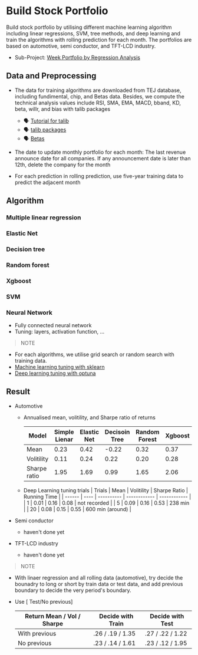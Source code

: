 # Build Stock Portfolio 
<!---🦁🙉😹🧑💗🦁🏋🐱🖼️📝--->


Build stock portfolio by utilising different machine learning algorithm including linear regressions, SVM, tree methods, and deep learning and train the algorithms with rolling prediction for each month. The portfolios are based on automotive, semi conductor, and TFT-LCD industry. 

- Sub-Project: [Week Portfolio by Regression Analysis](https://github.com/KJJHHH/Build-Portfolio/tree/master/Week_portfolio)

## Data and Preprocessing
- The data for training algorithms are downloaded from TEJ database, including fundimental, chip, and Betas data. Besides, we compute the technical analysis values include RSI, SMA, EMA, MACD, bband, KD, beta, willr, and bias with talib packages
    - 🗣️ [Tutorial for talib](https://medium.com/ai%E8%82%A1%E4%BB%94/%E7%94%A8-python-%E5%BF%AB%E9%80%9F%E8%A8%88%E7%AE%97-158-%E7%A8%AE%E6%8A%80%E8%A1%93%E6%8C%87%E6%A8%99-26f9579b8f3a)
    - 🗣️ [talib packages](https://github.com/TA-Lib/ta-lib-python?tab=readme-ov-file#indicator-groups)
    - 🗣️ [Betas](https://api.tej.com.tw/columndoc.html?subId=51)

- The date to update monthly portfolio for each month: The last revenue announce date for all companies. If any announcement date is later than 12th, delete the company for the month

- For each prediction in rolling prediction, use five-year training data to predict the adjacent month




## Algorithm
### Multiple linear regression
### Elastic Net
### Decision tree
### Random forest
### Xgboost
### SVM
### Neural Network
- Fully connected neural network
- Tuning: layers, activation function, ...

> NOTE
- For each algorithms, we utilise grid search or random search with training data.
- [Machine learning tuning with sklearn](https://scikit-learn.org/stable/modules/grid_search.html)
- [Deep learning tuning with optuna](https://github.com/optuna/optuna)

## Result
- Automotive
    - Annualised mean, volitility, and Sharpe ratio of returns

        | Model      | Simple Lienar | Elastic Net | Decisoin Tree | Random Forest | Xgboost | SVM   | Deep Learning | Ensemble Voting |
        | -----      | ------------- | ------------| ------------- | --------------| --------| ----  | --------------| ----------------|
        | Mean       | 0.23          | 0.42        | -0.22         | 0.32          | 0.37    | -0.04 | 0.01          |      0.30       |
        |Volitility  | 0.11          | 0.24        | 0.22          | 0.20          | 0.28    | 0.17  | 0.16          |       0.13      |
        |Sharpe ratio| 1.95          | 1.69        | 0.99          | 1.65          | 2.06    | -0.22 | 0.08          |       2.33      |
    - Deep Learning tuning trials 
        | Trials | Mean | Volitility | Sharpe Ratio | Running Time |
        | ------ | ---- | ---------- | ------------ | ------------ |
        | 1      | 0.01 | 0.16       | 0.08         | not recorded     |
        | 5      | 0.09 | 0.16       | 0.53         | 238 min          |
        | 20     | 0.08 | 0.15       | 0.55         | 600 min (around) |
        
- Semi conductor
    - haven't done yet
- TFT-LCD industry
    - haven't done yet


> NOTE
- With linaer regression and all rolling data (automotive), try decide the bounadry to long or short by train data or test data, and add previous boundary to decide the very period's boundary.
- Use [ Test/No previous]

    | Return Mean / Vol / Sharpe | Decide with Train | Decide with Test |
    | ---------------------------| ----------------- |------------------|
    | With previous              | .26 / .19 / 1.35  | .27 / .22 / 1.22 |
    | No previous                |  .23 / .14 / 1.61 | .23 / .12 / 1.95 | 



<!--- 
Dynamic udpate learning rate: if loss decrease for the epoch comparing to the previous epoch, learning rate *= 1.2; otherwise learning rate *= 0.8 and restore the model from previous epoch
        - Stopping criteria: low enough loss, learning rate too low, and epoch
--->
